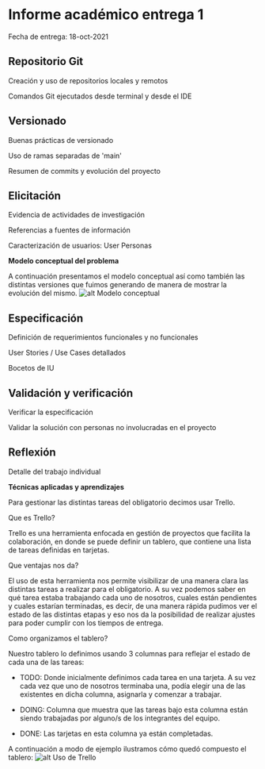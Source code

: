 # Informe académico entrega 1
Fecha de entrega: 18-oct-2021

## Repositorio Git

Creación y uso de repositorios locales y remotos

Comandos Git ejecutados desde terminal y desde el IDE

## Versionado

Buenas prácticas de versionado

Uso de ramas separadas de 'main'

Resumen de commits y evolución del proyecto

## Elicitación

Evidencia de actividades de investigación

Referencias a fuentes de información

Caracterización de usuarios: User Personas

**Modelo conceptual del problema**

A continuación presentamos el modelo conceptual así como también las distintas versiones que fuimos generando de manera de mostrar la evolución del mismo.
![alt Modelo conceptual](https://i.im.ge/2021/10/10/oQDscM.png "Modelo conceptual")

## Especificación

Definición de requerimientos funcionales y no funcionales

User Stories / Use Cases detallados

Bocetos de IU

## Validación y verificación

Verificar la especificación

Validar la solución con personas no involucradas en el proyecto

## Reflexión

Detalle del trabajo individual

**Técnicas aplicadas y aprendizajes**

Para gestionar las distintas tareas del obligatorio decimos usar Trello.

Que es Trello?

Trello es una herramienta enfocada en gestión de proyectos que facilita la colaboración, en donde se puede definir un tablero, que contiene una lista de tareas definidas en tarjetas.

Que ventajas nos da?

El uso de esta herramienta nos permite visibilizar de una manera clara las distintas tareas a realizar para el obligatorio.
A su vez podemos saber en qué tarea estaba trabajando cada uno de nosotros, cuales están pendientes y cuales estarían terminadas, es decir, de una manera rápida pudimos ver el estado de las distintas etapas y eso nos da la posibilidad de realizar ajustes para poder cumplir con los tiempos de entrega.

Como organizamos el tablero?

Nuestro tablero lo definimos usando 3 columnas para reflejar el estado de cada una de las tareas:

- TODO: Donde inicialmente definimos cada tarea en una tarjeta. A su vez cada vez que uno de nosotros terminaba una, podía elegir una de las existentes en dicha columna, asignarla y comenzar a trabajar.

- DOING: Columna que muestra que las tareas bajo esta columna están siendo trabajadas por alguno/s de los integrantes del equipo.

- DONE: Las tarjetas en esta columna ya están completadas.

A continuación a modo de ejemplo ilustramos cómo quedó compuesto el tablero:
![alt Uso de Trello](https://i.im.ge/2021/10/10/oQDA2c.png  "Uso de Trello")




